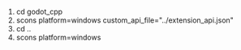 1) cd godot_cpp
2) scons platform=windows custom_api_file="../extension_api.json"
3) cd ..
4) scons platform=windows
